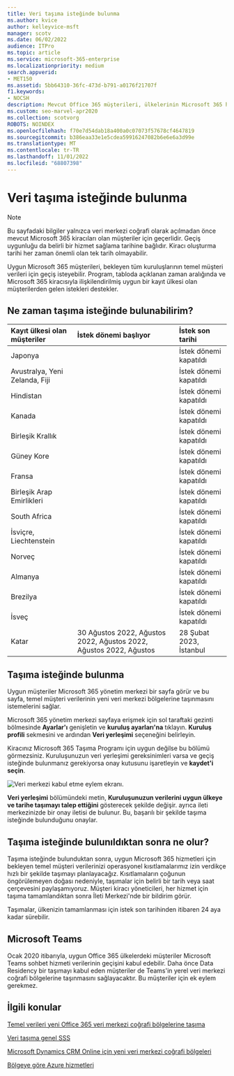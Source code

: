 ```yaml
---
title: Veri taşıma isteğinde bulunma
ms.author: kvice
author: kelleyvice-msft
manager: scotv
ms.date: 06/02/2022
audience: ITPro
ms.topic: article
ms.service: microsoft-365-enterprise
ms.localizationpriority: medium
search.appverid:
- MET150
ms.assetid: 5bb64310-36fc-473d-b791-a0176f21707f
f1.keywords:
- NOCSH
description: Mevcut Office 365 müşterileri, ülkelerinin Microsoft 365 hizmet verilerini yeni coğrafi bölgelerine taşımaları için son tarihten önce bir istek göndermelidir.
ms.custom: seo-marvel-apr2020
ms.collection: scotvorg
ROBOTS: NOINDEX
ms.openlocfilehash: f70e7d54dab18a400a0c07073f57678cf4647819
ms.sourcegitcommit: b386eaa33e1e5cdea59916247082b6e6e6a3d99e
ms.translationtype: MT
ms.contentlocale: tr-TR
ms.lasthandoff: 11/01/2022
ms.locfileid: "68807398"
---
```

# <a name="how-to-request-your-data-move"></a>Veri taşıma isteğinde bulunma

> [!NOTE]
> Bu sayfadaki bilgiler yalnızca veri merkezi coğrafi olarak açılmadan önce mevcut Microsoft 365 kiracıları olan müşteriler için geçerlidir. Geçiş uygunluğu da belirli bir hizmet sağlama tarihine bağlıdır.  Kiracı oluşturma tarihi her zaman önemli olan tek tarih olmayabilir.
  
Uygun Microsoft 365 müşterileri, bekleyen tüm kuruluşlarının temel müşteri verileri için geçiş isteyebilir.  Program, tabloda açıklanan zaman aralığında ve Microsoft 365 kiracısıyla ilişkilendirilmiş uygun bir kayıt ülkesi olan müşterilerden gelen istekleri destekler.
  
## <a name="when-can-i-request-a-move"></a>Ne zaman taşıma isteğinde bulunabilirim?

| Kayıt ülkesi olan müşteriler | İstek dönemi başlıyor | İstek son tarihi |
|:-----|:-----|:-----|
|Japonya  | |İstek dönemi kapatıldı  |
|Avustralya, Yeni Zelanda, Fiji  | |İstek dönemi kapatıldı  |
|Hindistan  | |İstek dönemi kapatıldı  |
|Kanada  | |İstek dönemi kapatıldı  |
|Birleşik Krallık  | |İstek dönemi kapatıldı  |
|Güney Kore  | |İstek dönemi kapatıldı  |
|Fransa  | |İstek dönemi kapatıldı  |
|Birleşik Arap Emirlikleri  | |İstek dönemi kapatıldı  |
|South Africa  | |İstek dönemi kapatıldı  |
|İsviçre, Liechtenstein  | |İstek dönemi kapatıldı  |
|Norveç  | |İstek dönemi kapatıldı  |
|Almanya  | |İstek dönemi kapatıldı  |
|Brezilya  | |İstek dönemi kapatıldı  |
|İsveç  | |İstek dönemi kapatıldı  |
|Katar  |30 Ağustos 2022, Ağustos 2022, Ağustos 2022, Ağustos 2022, Ağustos  |28 Şubat 2023, İstanbul  |

## <a name="how-to-request-a-move"></a>Taşıma isteğinde bulunma

Uygun müşteriler Microsoft 365 yönetim merkezi bir sayfa görür ve bu sayfa, temel müşteri verilerinin yeni veri merkezi bölgelerine taşınmasını istemelerini sağlar.  
  
Microsoft 365 yönetim merkezi sayfaya erişmek için sol taraftaki gezinti bölmesinde **Ayarlar'ı** genişletin ve **kuruluş ayarları'na** tıklayın.
**Kuruluş profili** sekmesini ve ardından **Veri yerleşimi** seçeneğini belirleyin.
  
Kiracınız Microsoft 365 Taşıma Programı için uygun değilse bu bölümü görmezsiniz.  Kuruluşunuzun veri yerleşimi gereksinimleri varsa ve geçiş isteğinde bulunmanız gerekiyorsa onay kutusunu işaretleyin ve **kaydet'i seçin**.
  
![Veri merkezi kabul etme eylem ekranı.](../media/dataresidencyflyoutae.jpg)
  
**Veri yerleşimi** bölümündeki metin, **Kuruluşunuzun verilerini uygun ülkeye ve tarihe taşımayı talep ettiğini** gösterecek şekilde değişir. ayrıca ileti merkezinizde bir onay iletisi de bulunur. Bu, başarılı bir şekilde taşıma isteğinde bulunduğunu onaylar. 
  
## <a name="what-happens-after-requesting-a-move"></a>Taşıma isteğinde bulunıldıktan sonra ne olur?

Taşıma isteğinde bulunduktan sonra, uygun Microsoft 365 hizmetleri için bekleyen temel müşteri verilerinizi operasyonel kısıtlamalarımız izin verdikçe hızlı bir şekilde taşımayı planlayacağız. Kısıtlamaların çoğunun öngörülemeyen doğası nedeniyle, taşımalar için belirli bir tarih veya saat çerçevesini paylaşamıyoruz. Müşteri kiracı yöneticileri, her hizmet için taşıma tamamlandıktan sonra İleti Merkezi'nde bir bildirim görür.
  
Taşımalar, ülkenizin tamamlanması için istek son tarihinden itibaren 24 aya kadar sürebilir.
  
## <a name="microsoft-teams"></a>Microsoft Teams

Ocak 2020 itibarıyla, uygun Office 365 ülkelerdeki müşteriler Microsoft Teams sohbet hizmeti verilerinin geçişini kabul edebilir.  Daha önce Data Residency bir taşımayı kabul eden müşteriler de Teams'in yerel veri merkezi coğrafi bölgelerine taşınmasını sağlayacaktır.  Bu müşteriler için ek eylem gerekmez.

## <a name="related-topics"></a>İlgili konular

[Temel verileri yeni Office 365 veri merkezi coğrafi bölgelerine taşıma](moving-data-to-new-datacenter-geos.md)

[Veri taşıma genel SSS](data-move-faq.md)

[Microsoft Dynamics CRM Online için yeni veri merkezi coğrafi bölgeleri](/power-platform/admin/new-datacenter-regions)
  
[Bölgeye göre Azure hizmetleri](https://azure.microsoft.com/regions/)

